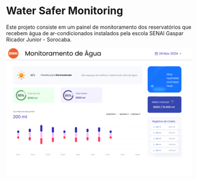 # Water Safer Monitoring

Este projeto consiste em um painel de monitoramento dos reservatórios que recebem água de ar-condicionados instalados pela escola SENAI Gaspar Ricador Junior - Sorocaba.

![wireframe](img/wireframe.png)

